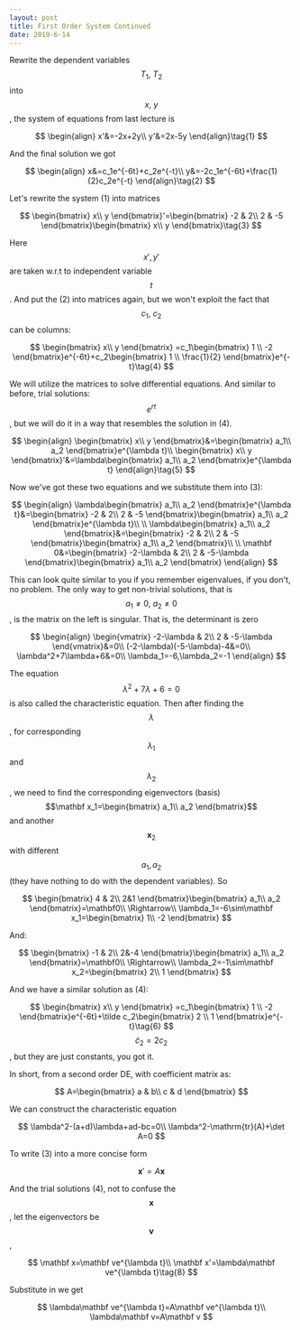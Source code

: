 ```yaml
---
layout: post
title: First Order System Continued
date: 2019-6-14
---
```


Rewrite the dependent variables $$T_1,\: T_2$$ into $$x,\: y$$, the system of equations from last lecture is

$$
\begin{align}
x'&=-2x+2y\\
y'&=2x-5y
\end{align}\tag{1}
$$

And the final solution we got

$$
\begin{align}
x&=c_1e^{-6t}+c_2e^{-t}\\
y&=-2c_1e^{-6t}+\frac{1}{2}c_2e^{-t}
\end{align}\tag{2}
$$

Let's rewrite the system (1) into matrices

$$
\begin{bmatrix}
x\\
y 
\end{bmatrix}'=\begin{bmatrix}
-2 & 2\\
2 & -5
\end{bmatrix}\begin{bmatrix}
x\\
y 
\end{bmatrix}\tag{3}
$$

Here $$x',y'$$ are taken w.r.t to independent variable $$t$$. And put the (2) into matrices again, but we won't exploit the fact that $$c_1,\: c_2$$ can be columns:

$$
\begin{bmatrix}
x\\
y
\end{bmatrix} =c_1\begin{bmatrix}
1 \\
-2
\end{bmatrix}e^{-6t}+c_2\begin{bmatrix}
 1 \\
 \frac{1}{2} 
\end{bmatrix}e^{-t}\tag{4}
$$

We will utilize the matrices to solve differential equations. And similar to before, trial solutions: $$e^{rt}$$, but we will do it in a way that resembles the solution in (4). 

$$
\begin{align}
\begin{bmatrix}
 x\\
 y
\end{bmatrix}&=\begin{bmatrix}
 a_1\\
 a_2
\end{bmatrix}e^{\lambda t}\\
\begin{bmatrix}
 x\\
 y
\end{bmatrix}'&=\lambda\begin{bmatrix}
 a_1\\
 a_2
\end{bmatrix}e^{\lambda t}
\end{align}\tag{5}
$$

Now we've got these two equations and we substitute them into (3):

$$
\begin{align}
\lambda\begin{bmatrix}
 a_1\\
 a_2
\end{bmatrix}e^{\lambda t}&=\begin{bmatrix}
-2 & 2\\
2 & -5
\end{bmatrix}\begin{bmatrix}
 a_1\\
 a_2
\end{bmatrix}e^{\lambda t}\\
\\
\lambda\begin{bmatrix}
 a_1\\
 a_2
\end{bmatrix}&=\begin{bmatrix}
-2 & 2\\
2 & -5
\end{bmatrix}\begin{bmatrix}
 a_1\\
 a_2
\end{bmatrix}\\
\\
\mathbf 0&=\begin{bmatrix}
-2-\lambda & 2\\
2 & -5-\lambda
\end{bmatrix}\begin{bmatrix}
 a_1\\
 a_2
\end{bmatrix}
\end{align}
$$

This can look quite similar to you if you remember eigenvalues, if you don't, no problem. The only way to get non-trivial solutions, that is $$a_1\neq 0,\:a_2\neq0$$, is the matrix on the left is singular. That is, the determinant is zero

$$
\begin{align}
\begin{vmatrix}
-2-\lambda & 2\\
2 & -5-\lambda
\end{vmatrix}&=0\\
(-2-\lambda)(-5-\lambda)-4&=0\\
\lambda^2+7\lambda+6&=0\\
\lambda_1=-6,\lambda_2=-1
\end{align}
$$

The equation $$\lambda^2+7\lambda+6=0$$ is also called the characteristic equation. Then after finding the $$\lambda$$, for corresponding $$\lambda_1$$ and $$\lambda_2$$, we need to find the corresponding eigenvectors (basis) $$\mathbf x_1=\begin{bmatrix}
 a_1\\
 a_2
\end{bmatrix}$$ and another $$\mathbf x_2$$ with different $$a_1,a_2$$ (they have nothing to do with the dependent variables). So

$$
\begin{bmatrix}
4 & 2\\
2&1
\end{bmatrix}\begin{bmatrix}
 a_1\\
 a_2
\end{bmatrix}=\mathbf0\\
\Rightarrow\\
\lambda_1=-6\sim\mathbf x_1=\begin{bmatrix}
1\\
-2
\end{bmatrix}
$$

And:

$$
\begin{bmatrix}
-1 & 2\\
2&-4
\end{bmatrix}\begin{bmatrix}
 a_1\\
 a_2
\end{bmatrix}=\mathbf0\\
\Rightarrow\\
\lambda_2=-1\sim\mathbf x_2=\begin{bmatrix}
2\\
1
\end{bmatrix}
$$

And we have a similar solution as (4):

$$
\begin{bmatrix}
x\\
y
\end{bmatrix} =c_1\begin{bmatrix}
1 \\
-2
\end{bmatrix}e^{-6t}+\tilde c_2\begin{bmatrix}
 2 \\
 1
\end{bmatrix}e^{-t}\tag{6}
$$
 $$\tilde c_2=2c_2$$ , but they are just constants, you got it.

In short, from a second order DE, with coefficient matrix as:

$$
A=\begin{bmatrix}
a & b\\
c & d
\end{bmatrix}
$$

We can construct the characteristic equation

$$
\lambda^2-(a+d)\lambda+ad-bc=0\\
\lambda^2-\mathrm{tr}(A)+\det A=0
$$

To write (3) into a more concise form

$$
\mathbf x'=A\mathbf x\tag{7}
$$

And the trial solutions (4), not to confuse the $$\mathbf x$$, let the eigenvectors be $$\mathbf v$$, 

$$
\mathbf x=\mathbf ve^{\lambda t}\\
\mathbf x'=\lambda\mathbf ve^{\lambda t}\tag{8}
$$

Substitute in we get

$$
\lambda\mathbf ve^{\lambda t}=A\mathbf ve^{\lambda t}\\
\lambda\mathbf v=A\mathbf v
$$
